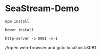 SeaStream-Demo
==============
	npm install

	bower install

	http-server -p 8081 -c-1

//open web-browser and goto localhost:8081